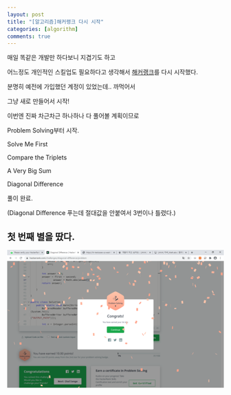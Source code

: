 ```yaml
---
layout: post
title: "[알고리즘]해커랭크 다시 시작"
categories: [algorithm]
comments: true
---
```


매일 똑같은 개발만 하다보니 지겹기도 하고

어느정도 개인적인 스킬업도 필요하다고 생각해서 [해커랭크](https://www.hackerrank.com)를 다시 시작했다.

분명히 예전에 가입했던 계정이 있었는데.. 까먹어서

그냥 새로 만들어서 시작!

이번엔 진짜 차근차근 하나하나 다 풀어볼 계획이므로

Problem Solving부터 시작.

Solve Me First

Compare the Triplets

A Very Big Sum

Diagonal Difference

풀이 완료.

(Diagonal Difference 푸는데 절대값을 안붙여서 3번이나 틀렸다.)

## 첫 번째 별을 땄다.

![1stStar](/assets/img/20200810/1.png)

